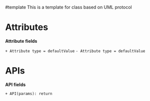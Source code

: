 #template
This is a template for class based on UML protocol

# Attributes
**Attribute fields**

`+ Attribute type = defaultValue`
`- Attribute type = defaultValue`

# APIs
**API fields**

`+ API(params): return`
